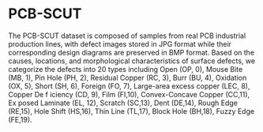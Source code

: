 # PCB-SCUT
The PCB-SCUT dataset is composed of samples from real PCB industrial production lines, with defect images stored in JPG format while their corresponding design diagrams are preserved in BMP format. Based on the causes, locations, and morphological characteristics of surface defects, we categorize the defects into 20 types including Open (OP, 0), Mouse Bite (MB, 1), Pin Hole (PH, 2), Residual Copper (RC, 3), Burr (BU, 4), Oxidation (OX, 5), Short (SH, 6), Foreign (FO, 7), Large-area excess copper (LEC, 8), Copper De f iciency (CD, 9), Film (FI,10), Convex-Concave Copper (CC,11), Ex posed Laminate (EL, 12), Scratch (SC,13), Dent (DE,14), Rough Edge (RE,15), Hole Shift (HS,16), Thin Line (TL,17), Block Hole (BH,18), Fuzzy Edge (FE,19).
